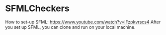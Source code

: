 # SFMLCheckers
How to set-up SFML: https://www.youtube.com/watch?v=lFzpkvrscs4
After you set up SFML, you can clone and run on your local machine.
